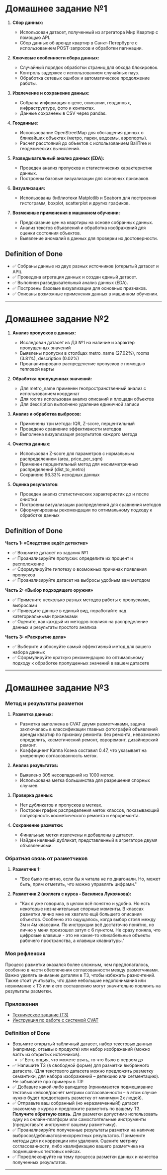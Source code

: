 # Домашнее задание №1

1. **Сбор данных:**
   - Использован датасет, полученный из агрегатора Мир Квартир с помощью API.
   - Сбор данных об аренде квартир в Санкт-Петербурге с использованием POST-запросов и обработки пагинации.

2. **Ключевые особенности сбора данных:**
   - Случайный порядок обработки страниц для обхода блокировок.
   - Контроль задержек с использованием случайных пауз.
   - Обработка сетевых ошибок и автоматическое продолжение работы.

3. **Извлечение и сохранение данных:**
   - Собрана информация о цене, описании, геоданных, инфраструктуре, фото и контактах.
   - Данные сохранены в CSV через pandas.

4. **Геоданные:**
   - Использование OpenStreetMap для обогащения данных о ближайших объектах (метро, парки, водоемы, аэропорты).
   - Расчет расстояний до объектов с использованием BallTree и геодезических вычислений.

5. **Разведывательный анализ данных (EDA):**
   - Проведен анализ пропусков и статистических характеристик данных.
   - Построены базовые визуализации для основных признаков.

6. **Визуализация:**
   - Использованы библиотеки Matplotlib и Seaborn для построения гистограмм, boxplot, scatterplot и других графиков.

7. **Возможные применения в машинном обучении:**
   - Предсказание цен на квартиры на основе собранных данных.
   - Анализ текстов объявлений и обработка изображений для оценки состояния объектов.
   - Выявление аномалий в данных для проверки их достоверности.

## Definition of Done
- ✅ Собраны данные из двух разных источников (открытый датасет и API).
- ✅ Проведена агрегация данных и создан единый датасет.
- ✅ Выполнен разведывательный анализ данных (EDA).
- ✅ Построены базовые визуализации для основных признаков.
- ✅ Описаны возможные применения данных в машинном обучении.

---

# Домашнее задание №2

1. **Анализ пропусков в данных:**
   - Исследован датасет из ДЗ №1 на наличие и характер пропущенных значений
   - Выявлены пропуски в столбцах metro_name (27.02%), rooms (3.81%), description (0.02%)
   - Проанализировано распределение пропусков с помощью тепловой карты

2. **Обработка пропущенных значений:**
   - Для metro_name применен геопространственный анализ с использованием координат
   - Для rooms использован анализ описаний и площади объектов
   - Для description выполнено удаление единичной записи

3. **Анализ и обработка выбросов:**
   - Применены три метода: IQR, Z-score, перцентильный
   - Проведено сравнение эффективности методов
   - Выполнена визуализация результатов каждого метода

4. **Очистка данных:**
   - Использован Z-score для параметров с нормальным распределением (area, price_per_sqm)
   - Применен перцентильный метод для несимметричных распределений (dist_to_metro)
   - Сохранено 96.33% исходных данных

5. **Оценка результатов:**
   - Проведен анализ статистических характеристик до и после очистки
   - Построены визуализации распределений для сравнения методов
   - Сформулированы рекомендации по оптимальному подходу к обработке данных

## Definition of Done

**Часть 1: «Следствие ведёт детектив»**
- ✅ Возьмите датасет из задания №1
- ✅ Проанализируйте пропуски: определите их процент и расположение
- ✅ Сформулируйте гипотезу о возможных причинах появления пропусков
- ✅ Проанализируйте датасет на выбросы удобным вам методом

**Часть 2: «Выбор подходящего оружия»**
- ✅ Примените несколько разных методов работы с пропусками, выбросами
- ✅ Приведите данные в единый вид, поработайте над категориальными признаками
- ✅ Оцените, как каждый из методов повлиял на распределение данных и результаты простого анализа

**Часть 3: «Раскрытие дела»**
- ✅ Выберите и обоснуйте самый эффективный метод для вашего набора данных
- ✅ Сформулируйте краткую рекомендацию по оптимальному подходу к обработке пропущенных значений в вашем датасете

---

# Домашнее задание №3

### Метод и результаты разметки

1. **Разметка данных:**
   - Разметка выполнена в CVAT двумя разметчиками, задача заключалась в классификации главных фотографий объявлений аренды квартир по признаку ремонта: без ремонта, невозможно определить, косметический ремонт, евроремонт, дизайнерский ремонт.
   - Коэффициент Каппа Коэна составил 0.47, что указывает на умеренную согласованность меток.

2. **Анализ результатов:**
   - Выявлено 305 несовпадений из 1000 меток.
   - Использована метка большинства для разрешения спорных случаев.

3. **Проверка данных:**
   - Нет дубликатов и пропусков в метках.
   - Построен график распределения меток классов, показывающий популярность косметического ремонта и евроремонта.

4. **Сохранение разметки:**
   - Финальные метки извлечены и добавлены в датасет.
   - Найден неявный дубликат, представленный в агрегаторе двумя объявлениями.

### Обратная связь от разметчиков

1. **Разметчик 1:**
   - "Все было понятно, если бы я читала не по диагонали. Но, может быть, прям отметить, что можно управлять цифрами."

2. **Разметчик 2 (коллега с курса - Василиса Лукоянова):**
   - "Как я уже говорила, в целом всё понятно и удобно. Но есть некоторые незначительные спорные моменты. В классах разметки лично мне не хватило ещё большего описания объектов. Особенно это ощущалось, когда выбор стоял между 3м и 4м классами. По инструкции всё достаточно понятно, но лично у меня произошел затуп с 6 пунктом. Не сразу поняла, что цифровые клавиши - это не какие-то кликабельные объекты рабочего пространства, а клавиши клавиатуры."

### Моя рефлексия

Процесс разметки оказался более сложным, чем предполагалось, особенно в части обеспечения согласованности между разметчиками. Важно уделять внимание деталям в ТЗ, чтобы избежать разночтений. Также стоит учитывать, что даже небольшие недопонимания или невнимание к ТЗ или к его составлению могут значительно повлиять на результаты разметки.

### Приложения

- [Техническое задание (ТЗ)](https://www.notion.so/1926273c27bb80dd9f85fd7cda125eb3?pvs=4)
- [Инструкция по работе с системой CVAT](https://www.notion.so/1926273c27bb80dd9f85fd7cda125eb3?pvs=4)

### Definition of Done

- Возьмите открытый табличный датасет, набор текстовых данных (например, отзывы о продукте) или набор изображений (можно взять из открытых источников).
    - ✅ Есть опция, что можете взять, то что было в первом дз
- ✅ Напишите ТЗ (в свободной форме) для разметки выбранного датасета. (Для текстового датасета можно предложить разметку семантики, для набора изображений – детекцию или сегментацию). Не забывайте про примеры в ТЗ!
- ✅ Добавьте какой-либо валидатор (принимаются подмешивание тестовых кейсов/расчёт метрики согласованности – в этом случае нужно будет предоставить разметку от минимум 2х людей).
- ✅ Отправьте ваш собранный (но неразмеченный!) датасет знакомому с курса и предложите разметить по вашему ТЗ. **Получите обратную связь.** Для разметки допустимо использовать одну из онлайн-платформ или самостоятельные инструменты (предоставьте инструмент вашему разметчику).
- ✅ Проанализируйте полученные результаты разметки на наличие выбросов/дубликатов/некорректных результатов. Примените методы для их коррекции или удаления. Оцените метрику согласованности, либо квалификацию вашего разметчика на подмешанных тестовых кейсах.
- ✅ Порефлексируйте на тему процесса разметки данных и качества полученных результатов.

---
